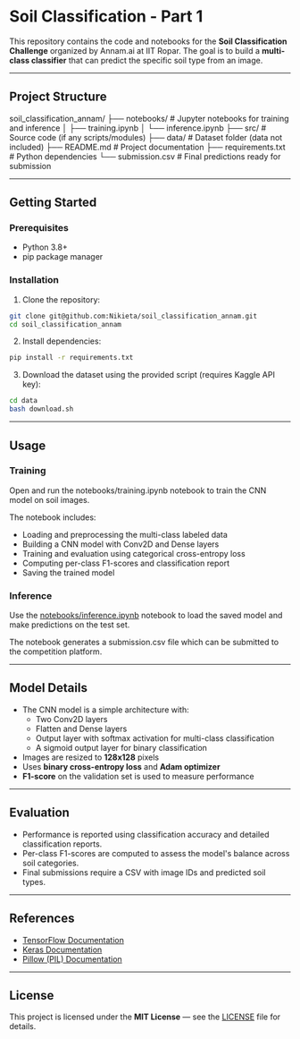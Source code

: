 # Soil Classification - Part 1

This repository contains the code and notebooks for the **Soil Classification Challenge** organized by Annam.ai at IIT Ropar. The goal is to build a **multi-class classifier** that can predict the specific soil type from an image.

---

## Project Structure

soil_classification_annam/
├── notebooks/ # Jupyter notebooks for training and inference
│ ├── training.ipynb
│ └── inference.ipynb
├── src/ # Source code (if any scripts/modules)
├── data/ # Dataset folder (data not included)
├── README.md # Project documentation
├── requirements.txt # Python dependencies
└── submission.csv # Final predictions ready for submission


---

## Getting Started

### Prerequisites

- Python 3.8+
- pip package manager

### Installation

1. Clone the repository:

```bash
git clone git@github.com:Nikieta/soil_classification_annam.git
cd soil_classification_annam
```

2. Install dependencies:

```bash
pip install -r requirements.txt
```


3. Download the dataset using the provided script (requires Kaggle API key):


```bash
cd data
bash download.sh
```


---

## Usage

### Training

Open and run the notebooks/training.ipynb notebook to train the CNN model on soil images.

The notebook includes:

- Loading and preprocessing the multi-class labeled data
- Building a CNN model with Conv2D and Dense layers
- Training and evaluation using categorical cross-entropy loss
- Computing per-class F1-scores and classification report
- Saving the trained model



### Inference

Use the [notebooks/inference.ipynb](notebooks/inference.ipynb) notebook to load the saved model and make predictions on the test set.

The notebook generates a submission.csv file which can be submitted to the competition platform.

---

## Model Details

- The CNN model is a simple architecture with:
  - Two Conv2D layers
  - Flatten and Dense layers
  - Output layer with softmax activation for multi-class classification
  - A sigmoid output layer for binary classification
- Images are resized to **128x128** pixels
- Uses **binary cross-entropy loss** and **Adam optimizer**
- **F1-score** on the validation set is used to measure performance

---

## Evaluation

- Performance is reported using classification accuracy and detailed  classification reports.
- Per-class F1-scores are computed to assess the model's balance across soil categories.
- Final submissions require a CSV with image IDs and predicted soil types.



---

## References

- [TensorFlow Documentation](https://www.tensorflow.org/)
- [Keras Documentation](https://keras.io/)
- [Pillow (PIL) Documentation](https://pillow.readthedocs.io/en/stable/)

---

## License

This project is licensed under the **MIT License** — see the [LICENSE](LICENSE) file for details.
